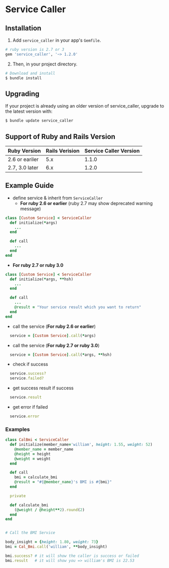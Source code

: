 # Service Caller

## Installation
1. Add `service_caller` in your app's `Gemfile`.

``` ruby
# ruby version is 2.7 or 3
gem 'service_caller', '~> 1.2.0'
```

2. Then, in your project directory.

``` bash
# Download and install
$ bundle install
```

## Upgrading

If your project is already using an older version of service_caller, upgrade to the latest version with:

``` bash
$ bundle update service_caller
```

## Support of Ruby and Rails Version

|  Ruby Version  | Rails Verision | Service Caller Version |
| - | - | - |
| 2.6 or eariler | 5.x | 1.1.0 | 
| 2.7, 3.0 later | 6.x | 1.2.0 |

## Example Guide

* define service & inherit from `ServiceCaller`
  * **For ruby 2.6 or earlier** (ruby 2.7 may show deprecated warning message)
```ruby
class [Custom Service] < ServiceCaller
  def initialize(*args)
    ...
  end

  def call
    ...
  end
end
```
  * **For ruby 2.7 or ruby 3.0**
``` ruby
class [Custom Service] < ServiceCaller
  def initialize(*args, **hsh)
    ...
  end

  def call
    ...
    @result = "Your service result which you want to return"
  end
end
``` 

* call the service (**For ruby 2.6 or earlier**)
```ruby
  service = [Custom Service].call(*args)
```

* call the service (**For ruby 2.7 or ruby 3.0**)
```ruby
  service = [Custom Service].call(*args, **hsh)
```

* check if success
```ruby
  service.success?
  service.failed?
```

* get success result if success
```ruby
  service.result
```

* get error if failed
```ruby
  service.error
```

### Examples

``` ruby
class CalBmi < ServiceCaller
  def initialize(member_name='william', height: 1.55, weight: 52)
    @member_name = member_name
    @height = height
    @weight = weight
  end

  def call
    bmi = calculate_bmi
    @result = "#{@member_name}'s BMI is #{bmi}"
  end

  private

  def calculate_bmi
    (@weight / @height**2).round(2)
  end
end


# Call the BMI Service

body_insight = {height: 1.80, weight: 73}
bmi = Cal_Bmi.call('william', **body_insight)

bmi.success? # it will show the caller is success or failed
bmi.result   # it will show you => william's BMI is 22.53
```